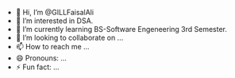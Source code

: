 - 👋 Hi, I’m @GILLFaisalAli
- 👀 I’m interested in DSA.
- 🌱 I’m currently learning BS-Software Engeneering 3rd Semester.
- 💞️ I’m looking to collaborate on ...
- 📫 How to reach me ...
- 😄 Pronouns: ...
- ⚡ Fun fact: ...

<!---
GILLFaisalAli/GILLFaisalAli is a ✨ special ✨ repository because its `README.md` (this file) appears on your GitHub profile.
You can click the Preview link to take a look at your changes.
--->
